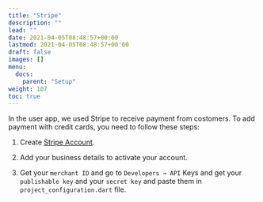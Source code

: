 ```yaml
---
title: "Stripe"
description: ""
lead: ""
date: 2021-04-05T08:48:57+00:00
lastmod: 2021-04-05T08:48:57+00:00
draft: false
images: []
menu:
  docs:
    parent: "Setup"
weight: 107
toc: true
---
```

In the user app, we used Stripe to receive payment from costomers. To add payment with credit cards, you need to follow these steps:

1. Create [Stripe Account](https://dashboard.stripe.com/register).

2. Add your business details to activate your account.

3. Get your `merchant ID` and go to `Developers → API` Keys and get your `publishable key` and your `secret key` and paste them in `project_configuration.dart` file.

